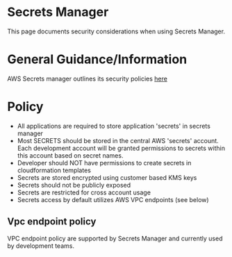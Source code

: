 # Secrets Manager

This page documents security considerations when using Secrets Manager.

# General Guidance/Information
AWS Secrets manager outlines its security policies [here](https://docs.aws.amazon.com/secretsmanager/latest/userguide/security.html)

# Policy
* All applications are required to store application 'secrets' in secrets manager
* Most SECRETS should be stored in the central AWS 'secrets' account. Each development account will be granted permissions to secrets within this account based on secret names.
* Developer should NOT have permissions to create secrets in cloudformation templates
* Secrets are stored encrypted using customer based KMS keys
* Secrets should not be publicly exposed
* Secrets are restricted for cross account usage
* Secrets access by default utilizes AWS VPC endpoints (see below)


## Vpc endpoint policy
VPC endpoint policy are supported by Secrets Manager and currently used by development teams.

